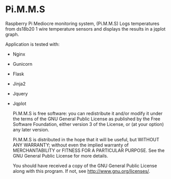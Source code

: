 Pi.M.M.S
========

Raspberry Pi Mediocre monitoring system, (Pi.M.M.S) Logs temperatures from 
ds18b20 1 wire temperature sensors and displays the results in a jqplot graph.

Application is tested with:

* Nginx
* Gunicorn
* Flask
* Jinja2
* Jquery
* Jqplot

    Pi.M.M.S is free software: you can redistribute it and/or modify
    it under the terms of the GNU General Public License as published by
    the Free Software Foundation, either version 3 of the License, or
    (at your option) any later version.

    Pi.M.M.S  is distributed in the hope that it will be useful,
    but WITHOUT ANY WARRANTY; without even the implied warranty of
    MERCHANTABILITY or FITNESS FOR A PARTICULAR PURPOSE.  See the
    GNU General Public License for more details.

    You should have received a copy of the GNU General Public License
    along with this program.  If not, see <http://www.gnu.org/licenses/>.